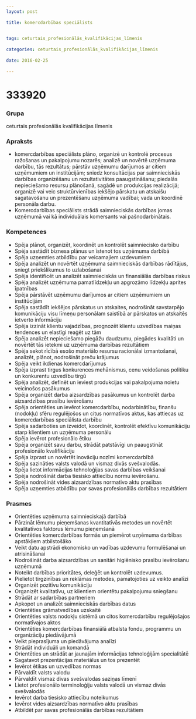 ```yaml
---
layout: post
    
title: komercdarbības speciālists

    
tags: ceturtais_profesionālās_kvalifikācijas_līmenis
    
categories: ceturtais_profesionālās_kvalifikācijas_līmenis
    
date: 2016-02-25
    
---
```

# 333920

### Grupa
ceturtais profesionālās kvalifikācijas līmenis


### Apraksts

* komercdarbības speciālists plāno, organizē un kontrolē procesus ražošanas un pakalpojumu nozarēs; analizē un novērtē uzņēmuma darbību, tās rezultātus; pārstāv uzņēmumu darījumos ar citiem uzņēmumiem un institūcijām; sniedz konsultācijas par saimnieciskās darbības organizēšanu un rezultativitātes paaugstināšanu; piedalās nepieciešamo resursu plānošanā, sagādē un produkcijas realizācijā; organizē vai veic struktūrvienības iekšējo pārskatu un atskaišu sagatavošanu un prezentēšanu uzņēmuma vadībai; vada un koordinē personāla darbu. 
* Komercdarbības speciālists strādā saimnieciskās darbības jomas uzņēmumā vai kā individuālais komersants vai pašnodarbinātais. 

### Kompetences

* Spēja plānot, organizēt, koordinēt un kontrolēt saimniecisko darbību
* Spēja sastādīt biznesa plānus un īstenot tos uzņēmuma darbībā
* Spēja uzņemties atbildību par veicamajiem uzdevumiem
* Spēja analizēt un novērtēt uzņēmuma saimnieciskās darbības rādītājus, sniegt priekšlikumus to uzlabošanai
* Spēja identificēt un analizēt saimnieciskās un finansiālās darbības riskus
* Spēja analizēt uzņēmuma pamatlīdzekļu un apgrozāmo līdzekļu aprites īpatnības
* Spēja pārstāvēt uzņēmumu darījumos ar citiem uzņēmumiem un institūcijām
* Spēja sastādīt iekšējos pārskatus un atskaites, nodrošināt savstarpējo komunikāciju visu līmeņu personālam saistībā ar pārskatos un atskaitēs ietverto informāciju
* Spēja izzināt klientu vajadzības, prognozēt klientu uzvedības maiņas tendences un elastīgi reaģēt uz tām
* Spēja analizēt nepieciešamo piegāžu daudzumu, piegādes kvalitāti un novērtēt tās ietekmi uz uzņēmuma darbības rezultātiem
* Spēja sekot rīcībā esošo materiālo resursu racionālai izmantošanai, analizēt, plānot, nodrošināt preču krājumus
* Spēja veikt ikdienas komercdarījumus
* Spēja izprast tirgus konkurences mehānismus, cenu veidošanas politiku un konkurentu uzvedību tirgū
* Spēja analizēt, definēt un ieviest produkcijas vai pakalpojuma noietu veicinošos pasākumus
* Spēja organizēt darba aizsardzības pasākumus un kontrolēt darba aizsardzības prasību ievērošanu
* Spēja orientēties un ievērot komercdarbību, nodarbinātību, finanšu (nodokļu) sfēru regulējošos un citus normatīvos aktus, kas attiecas uz komercdarbības speciālista darbību
* Spēja sadarboties un izveidot, koordinēt, kontrolēt efektīvu komunikāciju starp klientiem un uzņēmuma personālu
* Spēja ievērot profesionālo ētiku
* Spēja organizēt savu darbu, strādāt patstāvīgi un paaugstināt profesionālo kvalifikāciju
* Spēja izprast un novērtēt inovāciju nozīmi komercdarbībā
* Spēja sazināties valsts valodā un vismaz divās svešvalodās.
* Spēja lietot informācijas tehnoloģijas savas darbības veikšanai
* Spēja nodrošināt darba tiesisko attiecību normu ievērošanu.
* Spēja nodrošināt vides aizsardzības normatīvo aktu prasības
* Spēja uzņemties atbildību par savas profesionālās darbības rezultātiem

### Prasmes 
* Orientēties uzņēmuma saimnieciskajā darbībā
* Pārzināt lēmumu pieņemšanas kvantitatīvās metodes un novērtēt kvalitatīvos faktorus lēmumu pieņemšanā
* Orientēties komercdarbības formās un piemērot uzņēmuma darbības apstākļiem atbilstošāko
* Veikt datu apstrādi ekonomisko un vadības uzdevumu formulēšanai un atrisināšanai
* Nodrošināt darba aizsardzības un sanitāri higiēnisko prasību ievērošanu uzņēmumā
* Noteikt darbības prioritātes, deleģēt un kontrolēt uzdevumus.
* Pielietot tirgzinības un reklāmas metodes, pamatojoties uz veikto analīzi
* Organizēt pozitīvu komunikāciju
* Organizēt kvalitatīvu, uz klientiem orientētu pakalpojumu sniegšanu
* Strādāt ar sadarbības partneriem
* Apkopot un analizēt saimnieciskās darbības datus
* Orientēties grāmatvedības uzskaitē
* Orientēties valsts nodokļu sistēmā un citos komercdarbību regulējošajos normatīvajos aktos
* Orientēties komercdarbības finansiālā atbalsta fondu, programmu un organizāciju piedāvājumā
* Veikt pieprasījuma un piedāvājuma analīzi
* Strādāt individuāli un komandā
* Orientēties un strādāt ar jaunajām informācijas tehnoloģijām specialitātē
* Sagatavot prezentācijas materiālus un tos prezentēt
* Ievērot ētikas un uzvedības normas
* Pārvaldīt valsts valodu
* Pārvaldīt vismaz divas svešvalodas saziņas līmenī
* Lietot profesionālo terminoloģiju valsts valodā un vismaz divās svešvalodās
* Ievērot darba tiesisko attiecību noteikumus
* Ievērot vides aizsardzības normatīvo aktu prasības
* Atbildēt par savas profesionālās darbības rezultātiem